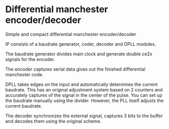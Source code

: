 # Differential manchester encoder/decoder
Simple and compact differential manchester encoder/decoder

IP consists of a baudrate generator, coder, decoder and DPLL modules.

The baudrate generator divides main clock and generate double ce2x signals for the encoder.

The encoder captures serial data gives out the finished differential manchester code.

DPLL takes edges on the input and automatically determines the current baudrate. 
This has an original adjustment system based on 2 counters and accurately captures of the signal in the center of the pulse. 
You can set up the baudrate manually using the divider. However, the PLL itself adjusts the current baudrate.

The decoder synchronizes the external signal, captures 3 bits to the buffer and decodes them using the original scheme.
